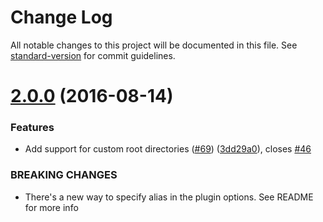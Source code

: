 # Change Log

All notable changes to this project will be documented in this file. See [standard-version](https://github.com/conventional-changelog/standard-version) for commit guidelines.

<a name="2.0.0"></a>
# [2.0.0](https://github.com/tleunen/babel-plugin-module-resolver/compare/v1.6.0...v2.0.0) (2016-08-14)


### Features

* Add support for custom root directories ([#69](https://github.com/tleunen/babel-plugin-module-resolver/issues/69)) ([3dd29a0](https://github.com/tleunen/babel-plugin-module-resolver/commit/3dd29a0)), closes [#46](https://github.com/tleunen/babel-plugin-module-resolver/issues/46)


### BREAKING CHANGES

* There's a new way to specify alias in the plugin options. See README for more info
